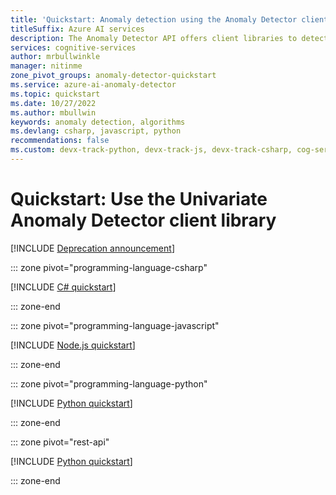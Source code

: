 ```yaml
---
title: 'Quickstart: Anomaly detection using the Anomaly Detector client library'
titleSuffix: Azure AI services
description: The Anomaly Detector API offers client libraries to detect abnormalities in your data series either as a batch or on streaming data.
services: cognitive-services
author: mrbullwinkle
manager: nitinme
zone_pivot_groups: anomaly-detector-quickstart
ms.service: azure-ai-anomaly-detector
ms.topic: quickstart
ms.date: 10/27/2022
ms.author: mbullwin
keywords: anomaly detection, algorithms
ms.devlang: csharp, javascript, python
recommendations: false
ms.custom: devx-track-python, devx-track-js, devx-track-csharp, cog-serv-seo-aug-2020, mode-api, devx-track-dotnet, devx-track-extended-java
---
```


# Quickstart: Use the Univariate Anomaly Detector client library

[!INCLUDE [Deprecation announcement](../includes/deprecation.md)]

::: zone pivot="programming-language-csharp"

[!INCLUDE [C# quickstart](../includes/quickstarts/anomaly-detector-client-library-csharp.md)]

::: zone-end

::: zone pivot="programming-language-javascript"

[!INCLUDE [Node.js quickstart](../includes/quickstarts/anomaly-detector-client-library-javascript.md)]

::: zone-end

::: zone pivot="programming-language-python"

[!INCLUDE [Python quickstart](../includes/quickstarts/anomaly-detector-client-library-python.md)]

::: zone-end

::: zone pivot="rest-api"

[!INCLUDE [Python quickstart](../includes/quickstarts/anomaly-detector-rest-api.md)]

::: zone-end
